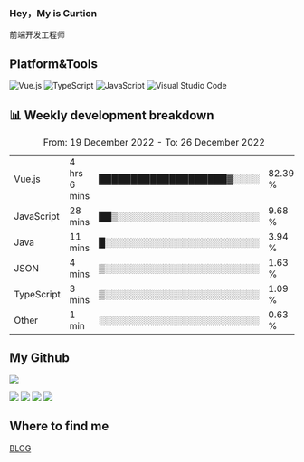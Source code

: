 ### Hey，My is Curtion
前端开发工程师
## Platform&Tools

![Vue.js](https://img.shields.io/badge/-Vue.js-4FC08D?style=flat-square&logo=Vue.js&logoColor=white)
![TypeScript](https://img.shields.io/badge/-TypeScript-007ACC?style=flat-square&logo=typescript&logoColor=white)
![JavaScript](https://img.shields.io/badge/-JavaScript-F7DF1E?style=flat-square&logo=javascript&logoColor=black)
![Visual Studio Code](https://img.shields.io/badge/-VSCode-007ACC?style=flat-square&logo=Visual-Studio-Code&logoColor=white)

## 📊 Weekly development breakdown

<!--START_SECTION:waka-->

<table><caption>From: 19 December 2022 - To: 26 December 2022</caption><tr><td>Vue.js</td><td>4 hrs 6 mins</td><td>████████████████████▓░░░░</td><td>82.39 %</td></tr><tr><td>JavaScript</td><td>28 mins</td><td>██▒░░░░░░░░░░░░░░░░░░░░░░</td><td>9.68 %</td></tr><tr><td>Java</td><td>11 mins</td><td>█░░░░░░░░░░░░░░░░░░░░░░░░</td><td>3.94 %</td></tr><tr><td>JSON</td><td>4 mins</td><td>▒░░░░░░░░░░░░░░░░░░░░░░░░</td><td>1.63 %</td></tr><tr><td>TypeScript</td><td>3 mins</td><td>▒░░░░░░░░░░░░░░░░░░░░░░░░</td><td>1.09 %</td></tr><tr><td>Other</td><td>1 min</td><td>░░░░░░░░░░░░░░░░░░░░░░░░░</td><td>0.63 %</td></tr></table>

<!--END_SECTION:waka-->

## My Github

![](http://github-profile-summary-cards.vercel.app/api/cards/profile-details?username=curtion&theme=nord_bright)

![](http://github-profile-summary-cards.vercel.app/api/cards/stats?username=curtion&theme=nord_bright)
![](http://github-profile-summary-cards.vercel.app/api/cards/productive-time?username=curtion&theme=nord_bright&utcOffset=8)
![](http://github-profile-summary-cards.vercel.app/api/cards/repos-per-language?username=curtion&theme=nord_bright)
![](http://github-profile-summary-cards.vercel.app/api/cards/most-commit-language?username=curtion&theme=nord_bright)

## Where to find me

[BLOG](https://blog.3gxk.net)
